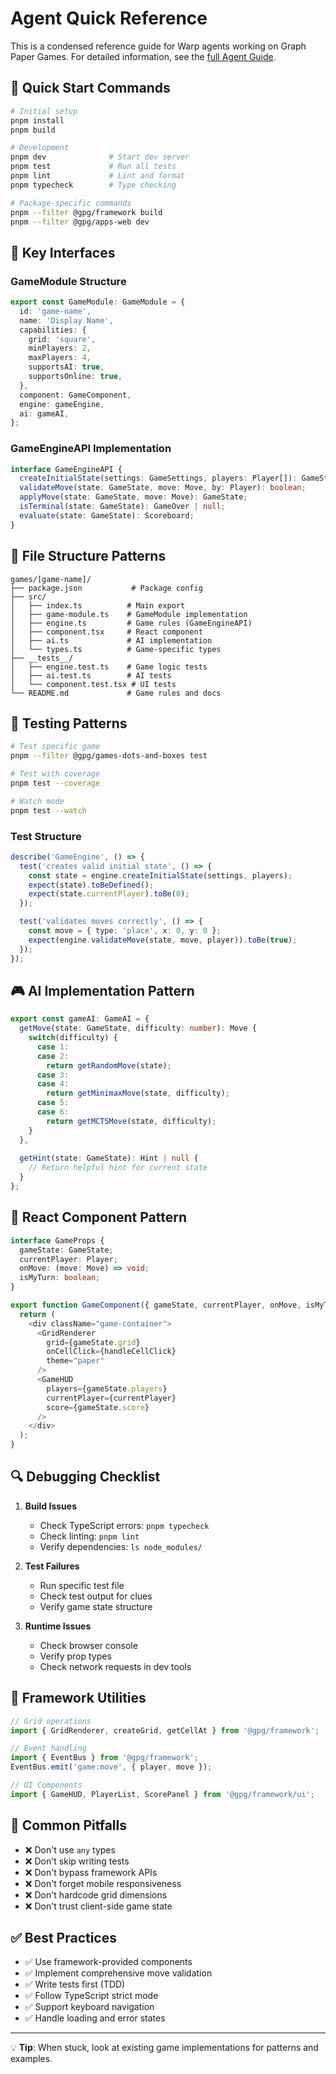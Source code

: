 # Agent Quick Reference

This is a condensed reference guide for Warp agents working on Graph Paper Games. For detailed information, see the [full Agent Guide](agent-guide.md).

## 🚀 Quick Start Commands

```bash
# Initial setup
pnpm install
pnpm build

# Development
pnpm dev              # Start dev server
pnpm test             # Run all tests  
pnpm lint             # Lint and format
pnpm typecheck        # Type checking

# Package-specific commands
pnpm --filter @gpg/framework build
pnpm --filter @gpg/apps-web dev
```

## 🎯 Key Interfaces

### GameModule Structure
```typescript
export const GameModule: GameModule = {
  id: 'game-name',
  name: 'Display Name',
  capabilities: {
    grid: 'square',
    minPlayers: 2,
    maxPlayers: 4,
    supportsAI: true,
    supportsOnline: true,
  },
  component: GameComponent,
  engine: gameEngine,
  ai: gameAI,
};
```

### GameEngineAPI Implementation
```typescript
interface GameEngineAPI {
  createInitialState(settings: GameSettings, players: Player[]): GameState;
  validateMove(state: GameState, move: Move, by: Player): boolean;
  applyMove(state: GameState, move: Move): GameState;
  isTerminal(state: GameState): GameOver | null;
  evaluate(state: GameState): Scoreboard;
}
```

## 📁 File Structure Patterns

```
games/[game-name]/
├── package.json           # Package config
├── src/
│   ├── index.ts          # Main export
│   ├── game-module.ts    # GameModule implementation
│   ├── engine.ts         # Game rules (GameEngineAPI)
│   ├── component.tsx     # React component
│   ├── ai.ts             # AI implementation
│   └── types.ts          # Game-specific types
├── __tests__/
│   ├── engine.test.ts    # Game logic tests
│   ├── ai.test.ts        # AI tests
│   └── component.test.tsx # UI tests
└── README.md             # Game rules and docs
```

## 🧪 Testing Patterns

```bash
# Test specific game
pnpm --filter @gpg/games-dots-and-boxes test

# Test with coverage
pnpm test --coverage

# Watch mode
pnpm test --watch
```

### Test Structure
```typescript
describe('GameEngine', () => {
  test('creates valid initial state', () => {
    const state = engine.createInitialState(settings, players);
    expect(state).toBeDefined();
    expect(state.currentPlayer).toBe(0);
  });

  test('validates moves correctly', () => {
    const move = { type: 'place', x: 0, y: 0 };
    expect(engine.validateMove(state, move, player)).toBe(true);
  });
});
```

## 🎮 AI Implementation Pattern

```typescript
export const gameAI: GameAI = {
  getMove(state: GameState, difficulty: number): Move {
    switch(difficulty) {
      case 1:
      case 2:
        return getRandomMove(state);
      case 3:
      case 4:
        return getMinimaxMove(state, difficulty);
      case 5:
      case 6:
        return getMCTSMove(state, difficulty);
    }
  },
  
  getHint(state: GameState): Hint | null {
    // Return helpful hint for current state
  }
};
```

## 🎨 React Component Pattern

```typescript
interface GameProps {
  gameState: GameState;
  currentPlayer: Player;
  onMove: (move: Move) => void;
  isMyTurn: boolean;
}

export function GameComponent({ gameState, currentPlayer, onMove, isMyTurn }: GameProps) {
  return (
    <div className="game-container">
      <GridRenderer 
        grid={gameState.grid}
        onCellClick={handleCellClick}
        theme="paper"
      />
      <GameHUD 
        players={gameState.players}
        currentPlayer={currentPlayer}
        score={gameState.score}
      />
    </div>
  );
}
```

## 🔍 Debugging Checklist

1. **Build Issues**
   - Check TypeScript errors: `pnpm typecheck`
   - Check linting: `pnpm lint`
   - Verify dependencies: `ls node_modules/`

2. **Test Failures**
   - Run specific test file
   - Check test output for clues
   - Verify game state structure

3. **Runtime Issues**  
   - Check browser console
   - Verify prop types
   - Check network requests in dev tools

## 🌟 Framework Utilities

```typescript
// Grid operations
import { GridRenderer, createGrid, getCellAt } from '@gpg/framework';

// Event handling
import { EventBus } from '@gpg/framework';
EventBus.emit('game:move', { player, move });

// UI Components
import { GameHUD, PlayerList, ScorePanel } from '@gpg/framework/ui';
```

## 🚨 Common Pitfalls

- ❌ Don't use `any` types
- ❌ Don't skip writing tests  
- ❌ Don't bypass framework APIs
- ❌ Don't forget mobile responsiveness
- ❌ Don't hardcode grid dimensions
- ❌ Don't trust client-side game state

## ✅ Best Practices

- ✅ Use framework-provided components
- ✅ Implement comprehensive move validation
- ✅ Write tests first (TDD)
- ✅ Follow TypeScript strict mode
- ✅ Support keyboard navigation
- ✅ Handle loading and error states

---

💡 **Tip**: When stuck, look at existing game implementations for patterns and examples.